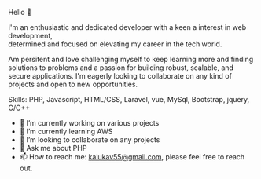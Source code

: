 Hello 👋 

I'm an enthusiastic and dedicated developer with a keen a interest in web development,  
determined and focused on elevating my career in the tech world.

Am persitent and love challenging myself to keep learning more and finding solutions to problems and a passion for building robust, scalable, and secure applications.
I'm eagerly looking to collaborate on any kind of projects and open to new opportunities.

Skills: PHP, Javascript, HTML/CSS, Laravel, vue, MySql, Bootstrap, jquery, C/C++

- 🔭 I’m currently working on various projects
- 🌱 I’m currently learning AWS
- 👯 I’m looking to collaborate on any projects
- 💬 Ask me about PHP
- 📫 How to reach me: kalukav55@gmail.com, please feel free to reach out. 


